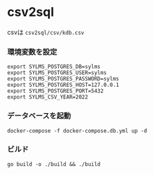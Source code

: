 # csv2sql


csvは
`csv2sql/csv/kdb.csv`

### 環境変数を設定
```
export SYLMS_POSTGRES_DB=sylms
export SYLMS_POSTGRES_USER=sylms
export SYLMS_POSTGRES_PASSWORD=sylms
export SYLMS_POSTGRES_HOST=127.0.0.1
export SYLMS_POSTGRES_PORT=5432
export SYLMS_CSV_YEAR=2022
```

### データベースを起動
```
docker-compose -f docker-compose.db.yml up -d
```

### ビルド
```
go build -o ./build && ./build
```


